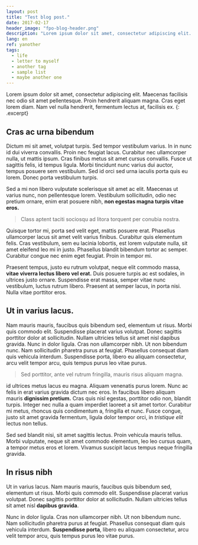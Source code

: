 ```yaml
---
layout: post
title: "Test blog post."
date: 2017-02-17
header_image: "fpo-blog-header.png"
description: "Lorem ipsum dolor sit amet, consectetur adipiscing elit. Maecenas facilisis nec odio sit amet pellentesque. Proin hendrerit aliquam magna. Cras eget lorem diam. Nam vel nulla hendrerit, fermentum lectus at, facilisis ex."
lang: en
ref: yanother
tags:
  - life
  - letter to myself
  - another tag
  - sample list
  - maybe another one
---
```

Lorem ipsum dolor sit amet, consectetur adipiscing elit. Maecenas facilisis nec odio sit amet pellentesque. Proin hendrerit aliquam magna. Cras eget lorem diam. Nam vel nulla hendrerit, fermentum lectus at, facilisis ex.
{: .excerpt}

## Cras ac urna bibendum
Dictum mi sit amet, volutpat turpis. Sed tempor vestibulum varius. In in nunc id dui viverra convallis. Proin nec feugiat lacus. Curabitur nec ullamcorper nulla, ut mattis ipsum. Cras finibus metus sit amet cursus convallis. Fusce ut sagittis felis, id tempus ligula. Morbi tincidunt nunc varius dui auctor, tempus posuere sem vestibulum. Sed id orci sed urna iaculis porta quis eu lorem. Donec porta vestibulum turpis.

Sed a mi non libero vulputate scelerisque sit amet ac elit. Maecenas ut varius nunc, non pellentesque lorem. Vestibulum sollicitudin, odio nec pretium ornare, enim erat posuere nibh, **non egestas magna turpis vitae eros.**

<blockquote class="pullquote qr">
Class aptent taciti sociosqu ad litora torquent per conubia nostra.
</blockquote>

Quisque tortor mi, porta sed velit eget, mattis posuere erat. Phasellus ullamcorper lacus sit amet velit varius finibus. Curabitur quis elementum felis. Cras vestibulum, sem eu lacinia lobortis, est lorem vulputate nulla, sit amet eleifend leo mi in justo. Phasellus blandit bibendum tortor ac semper. Curabitur congue nec enim eget feugiat. Proin in tempor mi.

Praesent tempus, justo eu rutrum volutpat, neque elit commodo massa, **vitae viverra lectus libero vel erat.** Duis posuere turpis ac est sodales, in ultrices justo ornare. Suspendisse erat massa, semper vitae nunc vestibulum, luctus rutrum libero. Praesent at semper lacus, in porta nisi. Nulla vitae porttitor eros.

## Ut in varius lacus.

Nam mauris mauris, faucibus quis bibendum sed, elementum ut risus. Morbi quis commodo elit. Suspendisse placerat varius volutpat. Donec sagittis porttitor dolor at sollicitudin. Nullam ultricies tellus sit amet nisl dapibus gravida. Nunc in dolor ligula. Cras non ullamcorper nibh. Ut non bibendum nunc. Nam sollicitudin pharetra purus at feugiat. Phasellus consequat diam quis vehicula interdum. Suspendisse porta, libero eu aliquam consectetur, arcu velit tempor arcu, quis tempus purus leo vitae purus.

<blockquote class="pullquote ql">
Sed porttitor, ante vel rutrum fringilla, mauris risus aliquam magna.
</blockquote>

id ultrices metus lacus eu magna. Aliquam venenatis purus lorem. Nunc ac felis in erat varius gravida dictum nec eros. In faucibus libero aliquam mauris **dignissim pretium.** Cras quis nisl egestas, porttitor odio non, blandit turpis. Integer nec nulla a quam imperdiet laoreet a sit amet tortor. Curabitur mi metus, rhoncus quis condimentum a, fringilla et nunc. Fusce congue, justo sit amet gravida fermentum, ligula dolor tempor orci, in *tristique elit* lectus non tellus.

Sed sed blandit nisi, sit amet sagittis lectus. Proin vehicula mauris tellus. Morbi vulputate, neque sit amet commodo elementum, leo leo cursus quam, a tempor metus eros et lorem. Vivamus suscipit lacus tempus neque fringilla gravida.

## In risus nibh

Ut in varius lacus. Nam mauris mauris, faucibus quis bibendum sed, elementum ut risus. Morbi quis commodo elit. Suspendisse placerat varius volutpat. Donec sagittis porttitor dolor at sollicitudin. Nullam ultricies tellus sit amet nisl **dapibus gravida**.

Nunc in dolor ligula. Cras non ullamcorper nibh. Ut non bibendum nunc. Nam sollicitudin pharetra purus at feugiat. Phasellus consequat diam quis vehicula interdum. **Suspendisse porta**, libero eu aliquam consectetur, arcu velit tempor arcu, quis tempus purus leo vitae purus.

